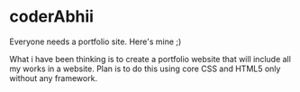 # coderAbhii
Everyone needs a portfolio site. Here's mine ;)

What i have been thinking is to create a portfolio website that will include all my works in a website.
Plan is to do this using core CSS and HTML5 only without any framework.
